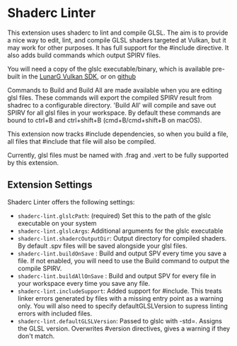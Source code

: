 # Shaderc Linter

This extension uses shaderc to lint and compile GLSL. The aim is to provide a nice way to edit, lint, and compile GLSL shaders targeted at Vulkan, but it may work for other purposes. It has full support for the #include directive. It also adds build commands which output SPIRV files.

You will need a copy of the glslc executable/binary, which is available pre-built in the [LunarG Vulkan SDK](https://www.lunarg.com/vulkan-sdk/), or on [github](https://github.com/google/shaderc)

Commands to Build and Build All are made available when you are editing glsl files. These commands will export the compiled SPIRV result from shadrec to a configurable directory. 'Build All' will compile and save out SPIRV for all glsl files in your workspace. By default these commands are bound to ctrl+B and ctrl+shift+B (cmd+B/cmd+shift+B on macOS).

This extension now tracks #include dependencies, so when you build a file, all files that #include that file will also be compiled.

Currently, glsl files must be named with .frag and .vert to be fully supported by this extension.

## Extension Settings

Shaderc Linter offers the following settings:

- `shaderc-lint.glslcPath`: (required) Set this to the path of the glslc executable on your system
- `shaderc-lint.glslcArgs`: Additional arguments for the glslc executable
- `shaderc-lint.shadercOutputDir`: Output directory for compiled shaders. By default .spv files will be saved alongside your glsl files.
- `shaderc-lint.buildOnSave` : Build and output SPV every time you save a file. If not enabled, you will need to use the Build command to output the compile SPIRV.
- `shaderc-lint.buildAllOnSave` : Build and output SPV for every file in your workspace every time you save any file.
- `shaderc-lint.includeSupport`: Added support for #include. This treats linker errors generated by files with a missing entry point as a warning only. You will also need to specify defaultGLSLVersion to supress linting errors with included files.
- `shaderc-lint.defaultGLSLVersion`: Passed to glslc with -std=. Assigns the GLSL version. Overwrites #version directives, gives a warning if they don't match.
